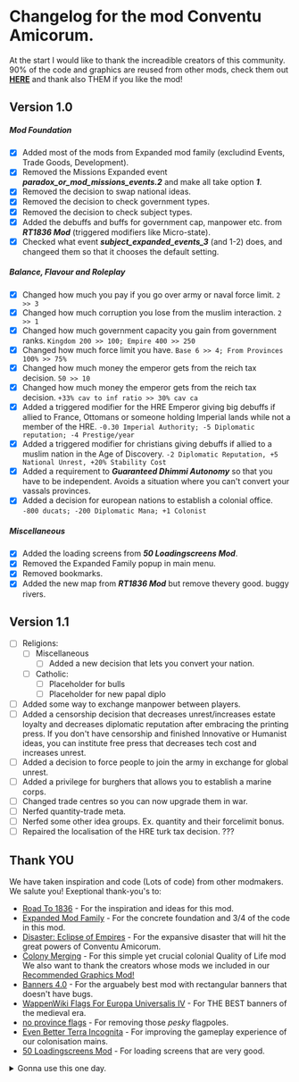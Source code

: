 #  Changelog for the mod Conventu Amicorum.
At the start I would like to thank the increadible creators of this community. 90% of the code and graphics are reused from other mods, check them out [**HERE**](https://github.com/xnrado/conventu-amicorum/blob/main/CHANGELOG.md#thank-you) and thank also THEM if you like the mod!
## Version 1.0
##### Mod Foundation
- [x] Added most of the mods from Expanded mod family (excludind Events, Trade Goods, Development). 
- [x] Removed the Missions Expanded event ***paradox_or_mod_missions_events.2*** and make all take option ***1***.
- [x] Removed the decision to swap national ideas.
- [x] Removed the decision to check government types.
- [x] Removed the decision to check subject types.
- [x] Added the debuffs and buffs for government cap, manpower etc. from ***RT1836 Mod*** (triggered modifiers like Micro-state).
- [x] Checked what event ***subject_expanded_events_3*** (and 1-2) does, and changeed them so that it chooses the default setting.
##### Balance, Flavour and Roleplay
- [x] Changed how much you pay if you go over army or naval force limit. `2 >> 3`
- [x] Changed how much corruption you lose from the muslim interaction. `2 >> 1`
- [x] Changed how much government capacity you gain from government ranks. `Kingdom 200 >> 100; Empire 400 >> 250`
- [x] Changed how much force limit you have. `Base 6 >> 4; From Provinces 100% >> 75%`
- [x] Changed how much money the emperor gets from the reich tax decision. `50 >> 10`
- [x] Changed how much money the emperor gets from the reich tax decision. `+33% cav to inf ratio >> 30% cav ca`
- [x] Added a triggered modifier for the HRE Emperor giving big debuffs if allied to France, Ottomans or someone holding Imperial lands while not a member of the HRE. `-0.30 Imperial Authority; -5 Diplomatic reputation; -4 Prestige/year`
- [x] Added a triggered modifier for christians giving debuffs if allied to a muslim nation in the Age of Discovery. `-2 Diplomatic Reputation, +5 National Unrest, +20% Stability Cost`
- [x] Added a requirement to ***Guaranteed Dhimmi Autonomy*** so that you have to be independent. Avoids a situation where you can't convert your vassals provinces.
- [x] Added a decision for european nations to establish a colonial office. `-800 ducats; -200 Diplomatic Mana; +1 Colonist`
##### Miscellaneous 
- [x] Added the loading screens from ***50 Loadingscreens Mod***.
- [x] Removed the Expanded Family popup in main menu.
- [x] Removed bookmarks.
- [x] Added the new map from ***RT1836 Mod*** but remove thevery good. buggy rivers.

## Version 1.1
- [ ] Religions:
    - [ ] Miscellaneous
        - [ ] Added a new decision that lets you convert your nation.
    - [ ] Catholic:
        - [ ] Placeholder for bulls 
        - [ ] Placeholder for new papal diplo
- [ ] Added some way to exchange manpower between players.
- [ ] Added a censorship decision that decreases unrest/increases estate loyalty and decreases diplomatic reputation after embracing the printing press. If you don't have censorship and finished Innovative or Humanist ideas, you can institute free press that decreases tech cost and increases unrest.
- [ ] Added a decision to force people to join the army in exchange for global unrest. 
- [ ] Added a privilege for burghers that allows you to establish a marine corps.
- [ ] Changed trade centres so you can now upgrade them in war.
- [ ] Nerfed quantity-trade meta.
- [ ] Nerfed some other idea groups. Ex. quantity and their forcelimit bonus.
- [ ] Repaired the localisation of the HRE turk tax decision.
???

## Thank YOU
We have taken inspiration and code (Lots of code) from other modmakers. We salute you! Exeptional thank-you's to:
+   [Road To 1836](https://steamcommunity.com/sharedfiles/filedetails/?id=2895913903&searchtext=1836) - For the inspiration and ideas for this mod.
+   [Expanded Mod Family](https://steamcommunity.com/workshop/filedetails/?id=1626860092) - For the concrete foundation and 3/4 of the code in this mod.
+   [Disaster: Eclipse of Empires](https://steamcommunity.com/sharedfiles/filedetails/?id=2805088800) - For the expansive disaster that will hit the great powers of Conventu Amicorum.
+   [Colony Merging](https://steamcommunity.com/sharedfiles/filedetails/?id=1562888561) - For this simple yet crucial colonial Quality of Life mod
We also want to thank the creators whose mods we included in our [Recommended Graphics Mod!](https://steamcommunity.com/sharedfiles/filedetails/?id=2901389406)
+   [Banners 4.0](https://steamcommunity.com/sharedfiles/filedetails/?id=2129713984) - For the arguabely best mod with rectangular banners that doesn't have bugs.
+   [WappenWiki Flags For Europa Universalis IV](https://steamcommunity.com/sharedfiles/filedetails/?id=1253972870) - For THE BEST banners of the medieval era.
+   [no province flags](https://steamcommunity.com/sharedfiles/filedetails/?id=2861738197) - For removing those *pesky* flagpoles.
+   [Even Better Terra Incognita](https://steamcommunity.com/sharedfiles/filedetails/?id=185341579) - For improving the gameplay experience of our colonisation mains.
+   [50 Loadingscreens Mod](https://steamcommunity.com/sharedfiles/filedetails/?id=251964175&searchtext=loading+screen) - For loading screens that are very good.


<details>
  <summary>Gonna use this one day.</summary>
  
    - [ ] Foo
    - [ ] Bar
    - [ ] Baz
    - [ ] Qux
</details>

